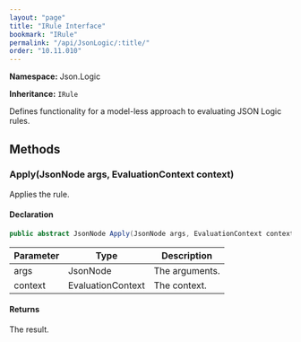 ```yaml
---
layout: "page"
title: "IRule Interface"
bookmark: "IRule"
permalink: "/api/JsonLogic/:title/"
order: "10.11.010"
---
```

**Namespace:** Json.Logic

**Inheritance:**
`IRule`

Defines functionality for a model-less approach to evaluating JSON Logic rules.

## Methods

### Apply(JsonNode args, EvaluationContext context)

Applies the rule.

#### Declaration

```c#
public abstract JsonNode Apply(JsonNode args, EvaluationContext context)
```

| Parameter | Type | Description |
|---|---|---|
| args | JsonNode | The arguments. |
| context | EvaluationContext | The context. |


#### Returns

The result.

